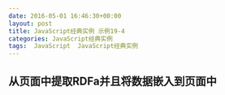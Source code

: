 ```yaml
---
date: 2016-05-01 16:46:30+00:00
layout: post
title: JavaScript经典实例 示例19-4
categories: JavaScript经典实例
tags:  JavaScript  JavaScript经典实例
---
```

从页面中提取RDFa并且将数据嵌入到页面中
----------------

<html xmlns="http://www.w3.org/1999/xhtml"
    xmlns:rdf="http://www.w3.org/1999/02/22-rdf-syntax-ns#"
    xmlns:dc="http://purl.org/dc/elements/1.1/"
    xmlns:foaf="http://xmlns.com/foaf/0.1/">
    <head profile="http://ns.inria.fr/grddl/rdfa/">
        <title>Biblio description</title>
        <style type="text/css">
            div
            {
                margin: 20px;
            }
        </style>
        <script type="text/javascript" src="/assets/media/image/media/image/json2.js"></script>
        <script type="text/javascript" src="/assets/media/image/media/image/jquery-2.2.4.js"></script>
        <script type="text/javascript" src="/assets/media/image/media/image/jquery.rdfquery.rdfa-1.0.js"></script>
        <script type="text/javascript">
            window.onload = function() {
                var j = $('#biblio').rdf()
                    .base('http://burningbird.net')
                    .prefix('rdf', 'http://www.w3.org/1999/02/22-rdf-syntax-ns#')
                    .prefix('dc', 'http://purl.org/dc/elements/1.1/')
                    .prefix('foaf', 'http://xmlns.com/foaf/0.1/'),
                    d = j.databank.dump();
                    str = JSON.stringify(d);
                
                document.getElementById('result1').innerHTML = str;
                
                var t = j.databank.triples(),
                    str2 = '';
                
                for (var i = 0; i < t.length; i++) {
                    str2 = str2 + t[i].toString().replace(/</g, '&lt;').replace(/>/g, '&gt;') + '<br />';
                }
                
                document.getElementById('result2').innerHTML = str2;
            }
        </script>
    </head>
    <body>
        <h1>Biblio description</h1>
        <dl about="http://www.w3.org/TR/2004/REC-rdf-mt-20040210/" id="biblio">
            <dt>Title</dt>
            <dd property="dc:title">
                RDF Semantics - W3C Recommendation 10 February 2004
            </dd>
            <dt>Author</dt>
            <dd rel="dc:creator" href="#a1">
                <span id="a1">
                    <link rel="rdf:type" href="[foaf:Preson]" />
                    <span property="foaf:name">Patrick Hayes</span>
                    see <a rel="foaf:homeage" href="http://www.ihmc.us/users/user.php?UserID=42">homepage</a>
                </span>
            </dd>
        </dl>
        <div id="result1"></div>
        <div id="result2"></div>
    </body>
</html>

源码如下：

{% highlight html linenos %}
<!DOCTYPE html>
<html xmlns="http://www.w3.org/1999/xhtml"
    xmlns:rdf="http://www.w3.org/1999/02/22-rdf-syntax-ns#"
    xmlns:dc="http://purl.org/dc/elements/1.1/"
    xmlns:foaf="http://xmlns.com/foaf/0.1/">
    <head profile="http://ns.inria.fr/grddl/rdfa/">
        <title>Biblio description</title>
        <style type="text/css">
            div
            {
                margin: 20px;
            }
        </style>
        <script type="text/javascript" src="/assets/media/image/media/image/json2.js"></script>
        <script type="text/javascript" src="/assets/media/image/media/image/jquery-2.2.4.js"></script>
        <script type="text/javascript" src="/assets/media/image/media/image/jquery.rdfquery.rdfa-1.0.js"></script>
        <script type="text/javascript">
            window.onload = function() {
                var j = $('#biblio').rdf()
                    .base('http://burningbird.net')
                    .prefix('rdf', 'http://www.w3.org/1999/02/22-rdf-syntax-ns#')
                    .prefix('dc', 'http://purl.org/dc/elements/1.1/')
                    .prefix('foaf', 'http://xmlns.com/foaf/0.1/'),
                    d = j.databank.dump();
                    str = JSON.stringify(d);
                
                document.getElementById('result1').innerHTML = str;
                
                var t = j.databank.triples(),
                    str2 = '';
                
                for (var i = 0; i < t.length; i++) {
                    str2 = str2 + t[i].toString().replace(/</g, '&lt;').replace(/>/g, '&gt;') + '<br />';
                }
                
                document.getElementById('result2').innerHTML = str2;
            }
        </script>
    </head>
    <body>
        <h1>Biblio description</h1>
        <dl about="http://www.w3.org/TR/2004/REC-rdf-mt-20040210/" id="biblio">
            <dt>Title</dt>
            <dd property="dc:title">
                RDF Semantics - W3C Recommendation 10 February 2004
            </dd>
            <dt>Author</dt>
            <dd rel="dc:creator" href="#a1">
                <span id="a1">
                    <link rel="rdf:type" href="[foaf:Preson]" />
                    <span property="foaf:name">Patrick Hayes</span>
                    see <a rel="foaf:homeage" href="http://www.ihmc.us/users/user.php?UserID=42">homepage</a>
                </span>
            </dd>
        </dl>
        <div id="result1"></div>
        <div id="result2"></div>
    </body>
</html>
{% endhighlight %}
